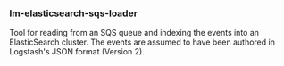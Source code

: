 ### lm-elasticsearch-sqs-loader

Tool for reading from an SQS queue and indexing the events into an
ElasticSearch cluster. The events are assumed to have been authored
in Logstash's JSON format (Version 2).